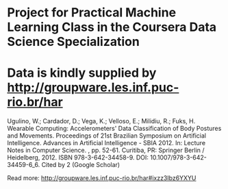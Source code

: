 Project for Practical Machine Learning Class in the Coursera Data Science Specialization
========================================================================================

# Data is kindly supplied by http://groupware.les.inf.puc-rio.br/har

 Ugulino, W.; Cardador, D.; Vega, K.; Velloso, E.; Milidiu, R.; Fuks, H. Wearable Computing: Accelerometers' Data Classification of Body Postures and Movements. Proceedings of 21st Brazilian Symposium on Artificial Intelligence. Advances in Artificial Intelligence - SBIA 2012. In: Lecture Notes in Computer Science. , pp. 52-61. Curitiba, PR: Springer Berlin / Heidelberg, 2012. ISBN 978-3-642-34458-9. DOI: 10.1007/978-3-642-34459-6_6.
Cited by 2 (Google Scholar)

Read more: http://groupware.les.inf.puc-rio.br/har#ixzz3Ibz6YXYU




